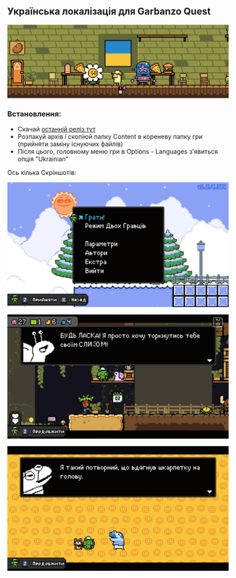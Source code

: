 ## Українська локалізація для Garbanzo Quest

![title](https://raw.githubusercontent.com/SergiyBojko/garbanzo-quest-ua/refs/heads/master/img/title.png)

### Встановлення:
- Скачай [останній реліз тут](https://github.com/SergiyBojko/garbanzo-quest-ua/releases/latest)
- Розпакуй архів і скопіюй папку Content в кореневу папку гри (прийняти заміну існуючих файлів)
- Після цього, головному меню гри в Options - Languages з'явиться опція "Ukrainian"

Ось кілька Скріншотів:

![1](https://raw.githubusercontent.com/SergiyBojko/garbanzo-quest-ua/refs/heads/master/img/img_1.jpg)

![2](https://raw.githubusercontent.com/SergiyBojko/garbanzo-quest-ua/refs/heads/master/img/img_2.jpg)

![3](https://raw.githubusercontent.com/SergiyBojko/garbanzo-quest-ua/refs/heads/master/img/img_3.jpg)


